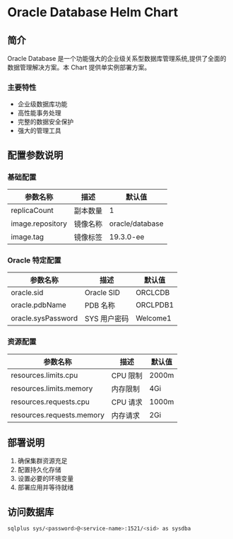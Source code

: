 # Oracle Database Helm Chart

## 简介

Oracle Database 是一个功能强大的企业级关系型数据库管理系统,提供了全面的数据管理解决方案。本 Chart 提供单实例部署方案。

### 主要特性

- 企业级数据库功能
- 高性能事务处理
- 完整的数据安全保护
- 强大的管理工具

## 配置参数说明

### 基础配置

| 参数名称 | 描述 | 默认值 |
|---------|------|--------|
| replicaCount | 副本数量 | 1 |
| image.repository | 镜像名称 | oracle/database |
| image.tag | 镜像标签 | 19.3.0-ee |

### Oracle 特定配置 

| 参数名称 | 描述 | 默认值 |
|---------|------|--------|
| oracle.sid | Oracle SID | ORCLCDB |
| oracle.pdbName | PDB 名称 | ORCLPDB1 |
| oracle.sysPassword | SYS 用户密码 | Welcome1 |

### 资源配置

| 参数名称 | 描述 | 默认值 |
|---------|------|--------|
| resources.limits.cpu | CPU 限制 | 2000m |
| resources.limits.memory | 内存限制 | 4Gi |
| resources.requests.cpu | CPU 请求 | 1000m |
| resources.requests.memory | 内存请求 | 2Gi |

## 部署说明

1. 确保集群资源充足
2. 配置持久化存储
3. 设置必要的环境变量
4. 部署应用并等待就绪

## 访问数据库

```bash
sqlplus sys/<password>@<service-name>:1521/<sid> as sysdba